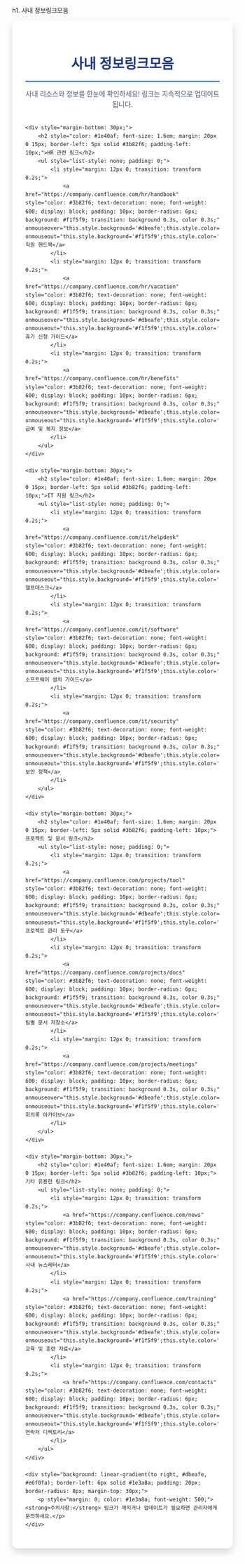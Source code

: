h1. 사내 정보링크모음

<div style="max-width: 900px; margin: 0 auto; background: #ffffff; padding: 30px; border-radius: 12px; box-shadow: 0 8px 16px rgba(0, 0, 0, 0.15); font-family: 'Segoe UI', Arial, sans-serif; line-height: 1.6; color: #1a1a1a;">
    <h1 style="color: #1e3a8a; text-align: center; font-size: 2.2em; margin-bottom: 10px; border-bottom: 3px solid #3b82f6; padding-bottom: 15px;">사내 정보링크모음</h1>
    <p style="color: #4b5563; text-align: center; font-size: 1.1em; margin-bottom: 30px;">사내 리소스와 정보를 한눈에 확인하세요! 링크는 지속적으로 업데이트됩니다.</p>

    <div style="margin-bottom: 30px;">
        <h2 style="color: #1e40af; font-size: 1.6em; margin: 20px 0 15px; border-left: 5px solid #3b82f6; padding-left: 10px;">HR 관련 링크</h2>
        <ul style="list-style: none; padding: 0;">
            <li style="margin: 12px 0; transition: transform 0.2s;">
                <a href="https://company.confluence.com/hr/handbook" style="color: #3b82f6; text-decoration: none; font-weight: 600; display: block; padding: 10px; border-radius: 6px; background: #f1f5f9; transition: background 0.3s, color 0.3s;" onmouseover="this.style.background='#dbeafe';this.style.color='#1e3a8a';" onmouseout="this.style.background='#f1f5f9';this.style.color='#3b82f6';">직원 핸드북</a>
            </li>
            <li style="margin: 12px 0; transition: transform 0.2s;">
                <a href="https://company.confluence.com/hr/vacation" style="color: #3b82f6; text-decoration: none; font-weight: 600; display: block; padding: 10px; border-radius: 6px; background: #f1f5f9; transition: background 0.3s, color 0.3s;" onmouseover="this.style.background='#dbeafe';this.style.color='#1e3a8a';" onmouseout="this.style.background='#f1f5f9';this.style.color='#3b82f6';">휴가 신청 가이드</a>
            </li>
            <li style="margin: 12px 0; transition: transform 0.2s;">
                <a href="https://company.confluence.com/hr/benefits" style="color: #3b82f6; text-decoration: none; font-weight: 600; display: block; padding: 10px; border-radius: 6px; background: #f1f5f9; transition: background 0.3s, color 0.3s;" onmouseover="this.style.background='#dbeafe';this.style.color='#1e3a8a';" onmouseout="this.style.background='#f1f5f9';this.style.color='#3b82f6';">급여 및 복지 정보</a>
            </li>
        </ul>
    </div>

    <div style="margin-bottom: 30px;">
        <h2 style="color: #1e40af; font-size: 1.6em; margin: 20px 0 15px; border-left: 5px solid #3b82f6; padding-left: 10px;">IT 지원 링크</h2>
        <ul style="list-style: none; padding: 0;">
            <li style="margin: 12px 0; transition: transform 0.2s;">
                <a href="https://company.confluence.com/it/helpdesk" style="color: #3b82f6; text-decoration: none; font-weight: 600; display: block; padding: 10px; border-radius: 6px; background: #f1f5f9; transition: background 0.3s, color 0.3s;" onmouseover="this.style.background='#dbeafe';this.style.color='#1e3a8a';" onmouseout="this.style.background='#f1f5f9';this.style.color='#3b82f6';">IT 헬프데스크</a>
            </li>
            <li style="margin: 12px 0; transition: transform 0.2s;">
                <a href="https://company.confluence.com/it/software" style="color: #3b82f6; text-decoration: none; font-weight: 600; display: block; padding: 10px; border-radius: 6px; background: #f1f5f9; transition: background 0.3s, color 0.3s;" onmouseover="this.style.background='#dbeafe';this.style.color='#1e3a8a';" onmouseout="this.style.background='#f1f5f9';this.style.color='#3b82f6';">소프트웨어 설치 가이드</a>
            </li>
            <li style="margin: 12px 0; transition: transform 0.2s;">
                <a href="https://company.confluence.com/it/security" style="color: #3b82f6; text-decoration: none; font-weight: 600; display: block; padding: 10px; border-radius: 6px; background: #f1f5f9; transition: background 0.3s, color 0.3s;" onmouseover="this.style.background='#dbeafe';this.style.color='#1e3a8a';" onmouseout="this.style.background='#f1f5f9';this.style.color='#3b82f6';">보안 정책</a>
            </li>
        </ul>
    </div>

    <div style="margin-bottom: 30px;">
        <h2 style="color: #1e40af; font-size: 1.6em; margin: 20px 0 15px; border-left: 5px solid #3b82f6; padding-left: 10px;">프로젝트 및 문서 링크</h2>
        <ul style="list-style: none; padding: 0;">
            <li style="margin: 12px 0; transition: transform 0.2s;">
                <a href="https://company.confluence.com/projects/tool" style="color: #3b82f6; text-decoration: none; font-weight: 600; display: block; padding: 10px; border-radius: 6px; background: #f1f5f9; transition: background 0.3s, color 0.3s;" onmouseover="this.style.background='#dbeafe';this.style.color='#1e3a8a';" onmouseout="this.style.background='#f1f5f9';this.style.color='#3b82f6';">프로젝트 관리 도구</a>
            </li>
            <li style="margin: 12px 0; transition: transform 0.2s;">
                <a href="https://company.confluence.com/projects/docs" style="color: #3b82f6; text-decoration: none; font-weight: 600; display: block; padding: 10px; border-radius: 6px; background: #f1f5f9; transition: background 0.3s, color 0.3s;" onmouseover="this.style.background='#dbeafe';this.style.color='#1e3a8a';" onmouseout="this.style.background='#f1f5f9';this.style.color='#3b82f6';">팀별 문서 저장소</a>
            </li>
            <li style="margin: 12px 0; transition: transform 0.2s;">
                <a href="https://company.confluence.com/projects/meetings" style="color: #3b82f6; text-decoration: none; font-weight: 600; display: block; padding: 10px; border-radius: 6px; background: #f1f5f9; transition: background 0.3s, color 0.3s;" onmouseover="this.style.background='#dbeafe';this.style.color='#1e3a8a';" onmouseout="this.style.background='#f1f5f9';this.style.color='#3b82f6';">회의록 아카이브</a>
            </li>
        </ul>
    </div>

    <div style="margin-bottom: 30px;">
        <h2 style="color: #1e40af; font-size: 1.6em; margin: 20px 0 15px; border-left: 5px solid #3b82f6; padding-left: 10px;">기타 유용한 링크</h2>
        <ul style="list-style: none; padding: 0;">
            <li style="margin: 12px 0; transition: transform 0.2s;">
                <a href="https://company.confluence.com/news" style="color: #3b82f6; text-decoration: none; font-weight: 600; display: block; padding: 10px; border-radius: 6px; background: #f1f5f9; transition: background 0.3s, color 0.3s;" onmouseover="this.style.background='#dbeafe';this.style.color='#1e3a8a';" onmouseout="this.style.background='#f1f5f9';this.style.color='#3b82f6';">사내 뉴스레터</a>
            </li>
            <li style="margin: 12px 0; transition: transform 0.2s;">
                <a href="https://company.confluence.com/training" style="color: #3b82f6; text-decoration: none; font-weight: 600; display: block; padding: 10px; border-radius: 6px; background: #f1f5f9; transition: background 0.3s, color 0.3s;" onmouseover="this.style.background='#dbeafe';this.style.color='#1e3a8a';" onmouseout="this.style.background='#f1f5f9';this.style.color='#3b82f6';">교육 및 훈련 자료</a>
            </li>
            <li style="margin: 12px 0; transition: transform 0.2s;">
                <a href="https://company.confluence.com/contacts" style="color: #3b82f6; text-decoration: none; font-weight: 600; display: block; padding: 10px; border-radius: 6px; background: #f1f5f9; transition: background 0.3s, color 0.3s;" onmouseover="this.style.background='#dbeafe';this.style.color='#1e3a8a';" onmouseout="this.style.background='#f1f5f9';this.style.color='#3b82f6';">연락처 디렉토리</a>
            </li>
        </ul>
    </div>

    <div style="background: linear-gradient(to right, #dbeafe, #e6f0fa); border-left: 6px solid #1e3a8a; padding: 20px; border-radius: 8px; margin-top: 30px;">
        <p style="margin: 0; color: #1e3a8a; font-weight: 500;"><strong>주의사항:</strong> 링크가 깨지거나 업데이트가 필요하면 관리자에게 문의하세요.</p>
    </div>
</div>
